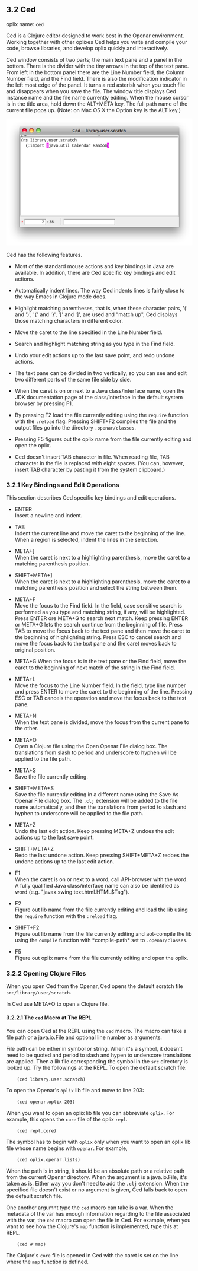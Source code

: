 ## 3.2 Ced

oplix name: `ced`

Ced is a Clojure editor designed to work best in the Openar environment. Working together with other oplixes Ced helps you write and compile your code, browse libraries, and develop oplix quickly and interactively.

Ced window consists of two parts; the main text pane and a panel in the bottom. There is the divider with the tiny arrows in the top of the text pane. From left in the bottom panel there are the Line Number field, the Column Number field, and the Find field. There is also the modification indicator in the left most edge of the panel. It turns a red asterisk when you touch file and disappears when you save the file. The window title displays Ced instance name and the file name currently editing. When the mouse cursor is in the title area, hold down the ALT+META key. The full path name of the current file pops up. (Note: on Mac OS X the Option key is the ALT key.)

![Ced](../res/ss-ced.png "Ced")

Ced has the following features.

* Most of the standard mouse actions and key bindings in Java are available. In addition, there are Ced specific key bindings and edit actions.

* Automatically indent lines. The way Ced indents lines is fairly close to the way Emacs in Clojure mode does.

* Highlight matching parentheses, that is, when these character pairs, '(' and ')', '{' and '}', '[' and ']', are used and "match up", Ced displays those matching characters in different color.

* Move the caret to the line specified in the Line Number field.

* Search and highlight matching string as you type in the Find field.

* Undo your edit actions up to the last save point, and redo undone actions.

* The text pane can be divided in two vertically, so you can see and edit two different parts of the same file side by side.

* When the caret is on or next to a Java class/interface name, open the JDK documentation page of the class/interface in the default system browser by pressing F1.

* By pressing F2 load the file currently editing using the `require` function with the `:reload` flag. Pressing SHIFT+F2 compiles the file and the output files go into the directory `.openar/classes`.

* Pressing F5 figures out the oplix name from the file currently editing and open the oplix.

* Ced doesn't insert TAB character in file. When reading file, TAB character in the file is replaced with eight spaces. (You can, however, insert TAB character by pasting it from the system clipboard.)

### 3.2.1 Key Bindings and Edit Operations

This section describes Ced specific key bindings and edit operations.

* ENTER  
Insert a newline and indent.

* TAB  
Indent the current line and move the caret to the beginning of the line. When a region is selected, indent the lines in the selection.

* META+]  
When the caret is next to a highlighting parenthesis, move the caret to a matching parenthesis position.

* SHIFT+META+]  
When the caret is next to a highlighting parenthesis, move the caret to a matching parenthesis position and select the string between them.

* META+F  
Move the focus to the Find field. In the field, case sensitive search is performed as you type and matching string, if any, will be highlighted. Press ENTER ore META+G to search next match. Keep pressing ENTER or META+G lets the search continue from the beginning of file. Press TAB to move the focus back to the text pane and then move the caret to the beginning of highlighting string. Press ESC to cancel search and move the focus back to the text pane and the caret moves back to original position.

* META+G
When the focus is in the text pane or the Find field, move the caret to the beginning of next match of the string in the Find field.

* META+L  
Move the focus to the Line Number field. In the field, type line number and press ENTER to move the caret to the beginning of the line. Pressing ESC or TAB cancels the operation and move the focus back to the text pane.

* META+N  
When the text pane is divided, move the focus from the current pane to the other.

* META+O  
Open a Clojure file using the Open Openar File dialog box. The translations from slash to period and underscore to hyphen will be applied to the file path.

* META+S  
Save the file currently editing.

* SHIFT+META+S  
Save the file currently editing in a different name using the Save As Openar File dialog box. The `.clj` extension will be added to the file name automatically, and then the translations from period to slash and hyphen to underscore will be applied to the file path.

* META+Z  
Undo the last edit action. Keep pressing META+Z undoes the edit actions up to the last save point.

* SHIFT+META+Z  
Redo the last undone action. Keep pressing SHIFT+META+Z redoes the undone actions up to the last edit action.

* F1  
When the caret is on or next to a word, call API-browser with the word. A fully qualified Java class/interface name can also be identified as word (e.g. "javax.swing.text.html.HTML$Tag").

* F2  
Figure out lib name from the file currently editing and load the lib using the `require` function with the `:reload` flag.

* SHIFT+F2  
Figure out lib name from the file currently editing and aot-compile the lib using the `compile` function with \*compile-path\* set to `.openar/classes`.

* F5  
Figure out oplix name from the file currently editing and open the oplix.

### 3.2.2 Opening Clojure Files

When you open Ced from the Openar, Ced opens the default scratch file `src/library/user/scratch`.

In Ced use META+O to open a Clojure file.

#### 3.2.2.1 The `ced` Macro at The REPL

You can open Ced at the REPL using the `ced` macro. The macro can take a file path or a java.io.File and optional line number as arguments.

File path can be either in symbol or string. When it's a symbol, it doesn't need to be quoted and period to slash and hypen to underscore translations are applied. Then a lib file corresponding the symbol in the `src` directory is looked up. Try the followings at the REPL. To open the default scratch file:

		(ced library.user.scratch)

To open the Openar's `oplix` lib file and move to line 203:

		(ced openar.oplix 203)

When you want to open an oplix lib file you can abbreviate `oplix`. For example, this opens the `core` file of the oplix `repl`.

		(ced repl.core)

The symbol has to begin with `oplix` only when you want to open an oplix lib file whose name begins with `openar`. For example,

		(ced oplix.openar.lists)

When the path is in string, it should be an absolute path or a relative path from the current Openar directory. When the argument is a java.io.File, it's taken as is. Either way you don't need to add the `.clj` extension. When the specified file doesn't exist or no argument is given,  Ced falls back to open the default scratch file.

One another argumnt type the `ced` macro can take is a var. When the metadata of the var has enough information regarding to the file associated with the var, the `ced` macro can open the file in Ced. For example, when you want to see how the Clojure's `map` function is implemented, type this at REPL.

		(ced #'map)

The Clojure's `core` file is opened in Ced with the caret is set on the line where the `map` function is defined.

